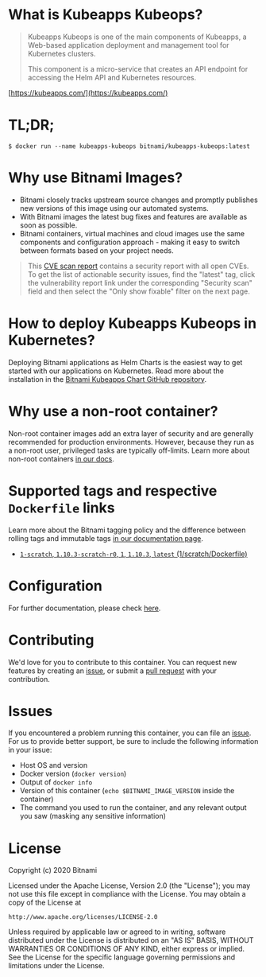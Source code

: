 # What is Kubeapps Kubeops?

> Kubeapps Kubeops is one of the main components of Kubeapps, a Web-based application deployment and management tool for Kubernetes clusters.
>
> This component is a micro-service that creates an API endpoint for accessing the Helm API and Kubernetes resources.

[https://kubeapps.com/](https://kubeapps.com/)

# TL;DR;

```console
$ docker run --name kubeapps-kubeops bitnami/kubeapps-kubeops:latest
```

# Why use Bitnami Images?

* Bitnami closely tracks upstream source changes and promptly publishes new versions of this image using our automated systems.
* With Bitnami images the latest bug fixes and features are available as soon as possible.
* Bitnami containers, virtual machines and cloud images use the same components and configuration approach - making it easy to switch between formats based on your project needs.

> This [CVE scan report](https://quay.io/repository/bitnami/kubeapps-kubeops?tab=tags) contains a security report with all open CVEs. To get the list of actionable security issues, find the "latest" tag, click the vulnerability report link under the corresponding "Security scan" field and then select the "Only show fixable" filter on the next page.

# How to deploy Kubeapps Kubeops in Kubernetes?

Deploying Bitnami applications as Helm Charts is the easiest way to get started with our applications on Kubernetes. Read more about the installation in the [Bitnami Kubeapps Chart GitHub repository](https://github.com/bitnami/charts/tree/master/bitnami/kubeapps).

# Why use a non-root container?

Non-root container images add an extra layer of security and are generally recommended for production environments. However, because they run as a non-root user, privileged tasks are typically off-limits. Learn more about non-root containers [in our docs](https://docs.bitnami.com/tutorials/work-with-non-root-containers/).

# Supported tags and respective `Dockerfile` links

Learn more about the Bitnami tagging policy and the difference between rolling tags and immutable tags [in our documentation page](https://docs.bitnami.com/tutorials/understand-rolling-tags-containers/).


* [`1-scratch`, `1.10.3-scratch-r0`, `1`, `1.10.3`, `latest` (1/scratch/Dockerfile)](https://github.com/bitnami/bitnami-docker-kubeapps-kubeops/blob/1.10.3-scratch-r0/1/scratch/Dockerfile)

# Configuration

For further documentation, please check [here](https://github.com/kubeapps/kubeapps/tree/master/cmd/kubeops).

# Contributing

We'd love for you to contribute to this container. You can request new features by creating an [issue](https://github.com/bitnami/bitnami-docker-kubeapps-kubeops/issues), or submit a [pull request](https://github.com/bitnami/bitnami-docker-kubeapps-kubeops/pulls) with your contribution.

# Issues

If you encountered a problem running this container, you can file an [issue](https://github.com/bitnami/bitnami-docker-kubeapps-kubeops/issues/new). For us to provide better support, be sure to include the following information in your issue:

- Host OS and version
- Docker version (`docker version`)
- Output of `docker info`
- Version of this container (`echo $BITNAMI_IMAGE_VERSION` inside the container)
- The command you used to run the container, and any relevant output you saw (masking any sensitive information)

# License

Copyright (c) 2020 Bitnami

Licensed under the Apache License, Version 2.0 (the "License");
you may not use this file except in compliance with the License.
You may obtain a copy of the License at

    http://www.apache.org/licenses/LICENSE-2.0

Unless required by applicable law or agreed to in writing, software
distributed under the License is distributed on an "AS IS" BASIS,
WITHOUT WARRANTIES OR CONDITIONS OF ANY KIND, either express or implied.
See the License for the specific language governing permissions and
limitations under the License.
